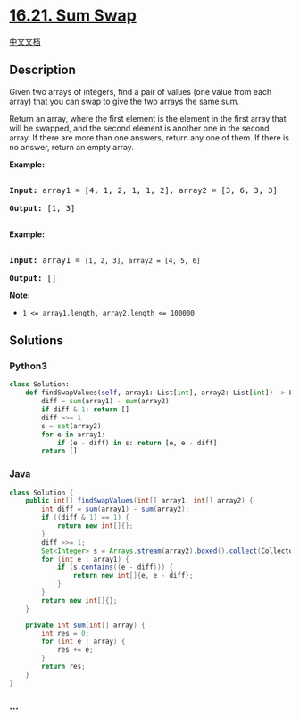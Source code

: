 # [16.21. Sum Swap](https://leetcode-cn.com/problems/sum-swap-lcci)

[中文文档](/lcci/16.21.Sum%20Swap/README.md)

## Description
<p>Given two arrays of integers, find a pair of values (one value from each array) that you can swap to give the two arrays the same sum.</p>



<p>Return an array, where the first element is the element in the first array that will be swapped, and the second element is another one in the second array. If there are more than one answers, return any one of them. If there is no answer, return an empty array.</p>



<p><strong>Example:</strong></p>



<pre>

<strong>Input:</strong> array1 = [4, 1, 2, 1, 1, 2], array2 = [3, 6, 3, 3]

<strong>Output:</strong> [1, 3]

</pre>



<p><strong>Example:</strong></p>



<pre>

<strong>Input:</strong> array1 = <code>[1, 2, 3], array2 = [4, 5, 6]</code>

<strong>Output: </strong>[]</pre>



<p><strong>Note: </strong></p>



<ul>
	<li><code>1 &lt;= array1.length, array2.length &lt;= 100000</code></li>
</ul>




## Solutions


<!-- tabs:start -->

### **Python3**

```python
class Solution:
    def findSwapValues(self, array1: List[int], array2: List[int]) -> List[int]:
        diff = sum(array1) - sum(array2)
        if diff & 1: return []
        diff >>= 1
        s = set(array2)
        for e in array1:
            if (e - diff) in s: return [e, e - diff]
        return []
```

### **Java**

```java
class Solution {
    public int[] findSwapValues(int[] array1, int[] array2) {
        int diff = sum(array1) - sum(array2);
        if ((diff & 1) == 1) {
            return new int[]{};
        }
        diff >>= 1;
        Set<Integer> s = Arrays.stream(array2).boxed().collect(Collectors.toSet());
        for (int e : array1) {
            if (s.contains((e - diff))) {
                return new int[]{e, e - diff};
            }
        }
        return new int[]{};
    }

    private int sum(int[] array) {
        int res = 0;
        for (int e : array) {
            res += e;
        }
        return res;
    }
}
```

### **...**
```

```

<!-- tabs:end -->